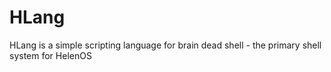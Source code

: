 # HLang
HLang is a simple scripting language for brain dead shell - the primary shell system for HelenOS
